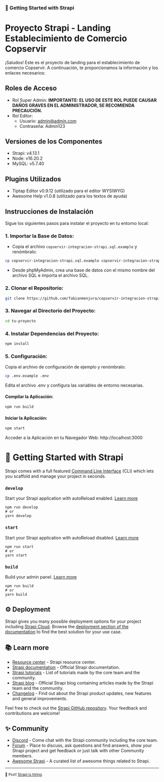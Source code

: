 ### 🚀 Getting Started with Strapi
# Proyecto Strapi - Landing Establecimiento de Comercio Copservir

¡Saludos! Este es el proyecto de landing para el establecimiento de comercio Copservir. A continuación, te proporcionamos la información y los enlaces necesarios:

## Roles de Acceso

- Rol Super Admin: **IMPORTANTE: EL USO DE ESTE ROL PUEDE CAUSAR DAÑOS GRAVES EN EL ADMINISTRADOR, SE RECOMIENDA PRECAUCIÓN.**
- Rol Editor:
  - Usuario: admin@admin.com
  - Contraseña: Admin123

## Versiones de los Componentes

- Strapi: v4.13.1
- Node: v16.20.2
- MySQL: v5.7.40

## Plugins Utilizados

- Tiptap Editor v0.9.12 (utilizado para el editor WYSIWYG)
- Awesome Help v1.0.8 (utilizado para los textos de ayuda)

## Instrucciones de Instalación

Sigue los siguientes pasos para instalar el proyecto en tu entorno local:

### 1. Importar la Base de Datos:

- Copia el archivo `copservir-integracion-strapi.sql.example` y renómbralo:
```bash
cp copservir-integracion-strapi.sql.example copservir-integracion-strapi.sql
```
- Desde phpMyAdmin, crea una base de datos con el mismo nombre del archivo SQL e importa el archivo SQL.

### 2. Clonar el Repositorio:

```bash
git clone https://github.com/fabianmenjura/copservir-integracion-strapi.git
```

### 3. Navegar al Directorio del Proyecto:
```bash
cd tu-proyecto
```

### 4. Instalar Dependencias del Proyecto:
```bash
npm install
```

### 5. Configuración:
Copia el archivo de configuración de ejemplo y renómbralo:
```bash
cp .env.example .env
```
Edita el archivo .env y configura las variables de entorno necesarias.

#### Compilar la Aplicación:
```bash
npm run build
```

#### Iniciar la Aplicación:
```bash
npm start
```

Acceder a la Aplicación en tu Navegador Web:
http://localhost:3000



# 🚀 Getting Started with Strapi
Strapi comes with a full featured [Command Line Interface](https://docs.strapi.io/dev-docs/cli) (CLI) which lets you scaffold and manage your project in seconds.

### `develop`

Start your Strapi application with autoReload enabled. [Learn more](https://docs.strapi.io/dev-docs/cli#strapi-develop)

```
npm run develop
# or
yarn develop
```

### `start`

Start your Strapi application with autoReload disabled. [Learn more](https://docs.strapi.io/dev-docs/cli#strapi-start)

```
npm run start
# or
yarn start
```

### `build`

Build your admin panel. [Learn more](https://docs.strapi.io/dev-docs/cli#strapi-build)

```
npm run build
# or
yarn build
```

## ⚙️ Deployment

Strapi gives you many possible deployment options for your project including [Strapi Cloud](https://cloud.strapi.io). Browse the [deployment section of the documentation](https://docs.strapi.io/dev-docs/deployment) to find the best solution for your use case.

## 📚 Learn more

- [Resource center](https://strapi.io/resource-center) - Strapi resource center.
- [Strapi documentation](https://docs.strapi.io) - Official Strapi documentation.
- [Strapi tutorials](https://strapi.io/tutorials) - List of tutorials made by the core team and the community.
- [Strapi blog](https://strapi.io/blog) - Official Strapi blog containing articles made by the Strapi team and the community.
- [Changelog](https://strapi.io/changelog) - Find out about the Strapi product updates, new features and general improvements.

Feel free to check out the [Strapi GitHub repository](https://github.com/strapi/strapi). Your feedback and contributions are welcome!

## ✨ Community

- [Discord](https://discord.strapi.io) - Come chat with the Strapi community including the core team.
- [Forum](https://forum.strapi.io/) - Place to discuss, ask questions and find answers, show your Strapi project and get feedback or just talk with other Community members.
- [Awesome Strapi](https://github.com/strapi/awesome-strapi) - A curated list of awesome things related to Strapi.

---

<sub>🤫 Psst! [Strapi is hiring](https://strapi.io/careers).</sub>
